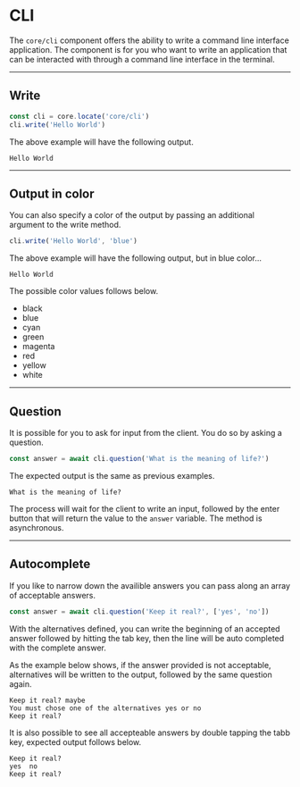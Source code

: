 # CLI

The `core/cli` component offers the ability to write a command line interface application. The component is for you who want to write an application that can be interacted with through a command line interface in the terminal.

---

## Write

```js
const cli = core.locate('core/cli')
cli.write('Hello World')
```

The above example will have the following output.

```
Hello World
```

---

## Output in color

You can also specify a color of the output by passing an additional argument to the write method.

```js
cli.write('Hello World', 'blue')
```

The above example will have the following output, but in blue color...

```
Hello World
```

The possible color values follows below.

- black
- blue
- cyan
- green
- magenta
- red
- yellow
- white

---

## Question

It is possible for you to ask for input from the client. You do so by asking a question.

```js
const answer = await cli.question('What is the meaning of life?')
```

The expected output is the same as previous examples.

```
What is the meaning of life?
```

The process will wait for the client to write an input, followed by the enter button that will return the value to the `answer` variable. The method is asynchronous.

---

## Autocomplete

If you like to narrow down the availible answers you can pass along an array of acceptable answers.

```js
const answer = await cli.question('Keep it real?', ['yes', 'no'])
```

With the alternatives defined, you can write the beginning of an  accepted answer followed by hitting the tab key, then the line will be auto completed with the complete answer.

As the example below shows, if the answer provided is not acceptable, alternatives will be written to the output, followed by the same question again.

```
Keep it real? maybe
You must chose one of the alternatives yes or no
Keep it real?
```

It is also possible to see all accepteable answers by double tapping the tabb key, expected output follows below.

```
Keep it real?
yes  no
Keep it real?
```
